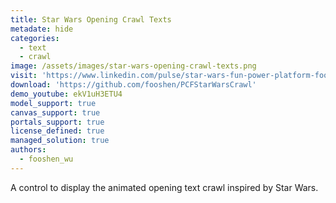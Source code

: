 ```yaml
---
title: Star Wars Opening Crawl Texts
metadate: hide
categories:
  - text
  - crawl
image: /assets/images/star-wars-opening-crawl-texts.png
visit: 'https://www.linkedin.com/pulse/star-wars-fun-power-platform-fooshen-wu/'
download: 'https://github.com/fooshen/PCFStarWarsCrawl'
demo_youtube: ekV1uH3ETU4
model_support: true
canvas_support: true
portals_support: true
license_defined: true
managed_solution: true
authors:
  - fooshen_wu
---
```

A control to display the animated opening text crawl inspired by Star Wars.
